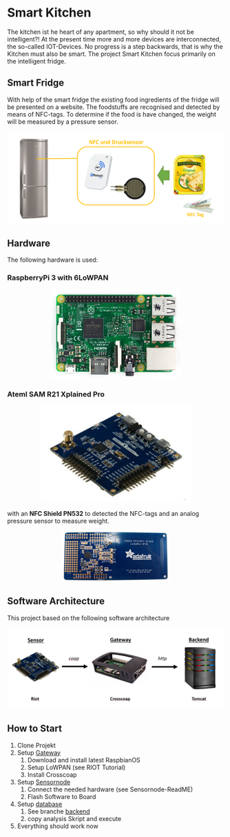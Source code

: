 # Smart Kitchen

The kitchen ist he heart of any apartment, so why should it not be intelligent?!
At the present time more and more devices are interconnected, the so-called IOT-Devices. 
No progress is a step backwards, that is why the Kitchen must also be smart. 
The project Smart Kitchen focus primarily on the intelligent fridge.

## Smart Fridge

With help of the smart fridge the existing food ingredients of the fridge will be presented on a website.
The foodstuffs are recognised and detected by means of NFC-tags.
To determine if the food is have changed, the weight will be measured by a pressure sensor.

![Concept](/images/concept.png)

## Hardware

The following hardware is used:

### RaspberryPi 3 with 6LoWPAN
<p align="center">
  <img src="/images/raspberryPi3.png" width="300"/>
</p>

### Ateml SAM R21 Xplained Pro
<p align="center">
  <img src="/images/atmel_board.png" width="350"/>
</p>

with an **NFC Shield PN532** to detected the NFC-tags and an analog pressure sensor to measure weight.


<p align="center">
  <img src="/images/PN532.PNG" width="250"/>
</p>

## Software Architecture

This project based on the following software architecture

<p align="center">
  <img src="/images/software_architecture.png" width="800"/>
</p>

## How to Start
1. Clone Projekt
2. Setup [Gateway](https://github.com/smartuni/SmartKitchen/Gateway)
    1. Download and install latest RaspbianOS
    2. Setup LoWPAN (see RIOT Tutorial)
    3. Install Crosscoap
3. Setup [Sensornode](https://github.com/smartuni/SmartKitchen/sensor_node)
    1. Connect the needed hardware (see Sensornode-ReadME)
    2. Flash Software to Board
4. Setup [database](https://github.com/smartuni/SmartKitchen/database)
    1. See branche [backend](https://github.com/smartuni/SmartKitchen/tree/backend)
    2. copy analysis Skript and execute
5. Everything should work now
